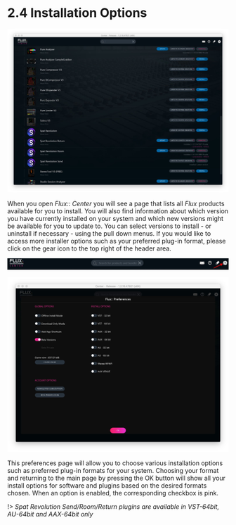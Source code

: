 # 2.4 Installation Options

![](../include/SpatRevolution_UserGuide_-019.jpg)

When you open _Flux:: Center_ you will see a page that lists all _Flux_ products available for you to install. You will also find information about which version you have
currently installed on your system and which new versions might be available for
you to update to. You can select versions to install - or uninstall if necessary - using
the pull down menus. If you would like to access more installer options such as
your preferred plug-in format, please click on the gear icon to the top right of the
header area.

![](../include/SpatRevolution_UserGuide_-021.jpg)


![](../include/SpatRevolution_UserGuide_-023.jpg)

This preferences page will allow you to choose various installation options such as
preferred plug-in formats for your system. Choosing your format and returning to
the main page by pressing the OK button will show all your install options for software and plugins based on the desired formats chosen. When an option is enabled, the corresponding checkbox is pink.

!> _Spat Revolution Send/Room/Return plugins are available in VST-64bit, AU-64bit_ _and AAX-64bit only_

